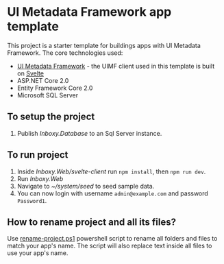 # UI Metadata Framework app template

This project is a starter template for buildings apps with UI Metadata Framework. The core technologies used:

* [UI Metadata Framework](https://github.com/UNOPS/UiMetadataFramework) - the UIMF client used in this template is built on [Svelte](https://svelte.technology/)
* ASP.NET Core 2.0
* Entity Framework Core 2.0
* Microsoft SQL Server

## To setup the project

1. Publish *Inboxy.Database* to an Sql Server instance.

## To run project

1. Inside *Inboxy.Web/svelte-client* run `npm install`, then `npm run dev`.
2. Run *Inboxy.Web*
3. Navigate to *~/system/seed* to seed sample data.
4. You can now login with username `admin@example.com` and password `Password1`.

## How to rename project and all its files?

Use [rename-project.ps1](./rename-project.ps1) powershell script to rename all folders and files to match your app's name. The script will also replace text inside all files to use your app's name.

